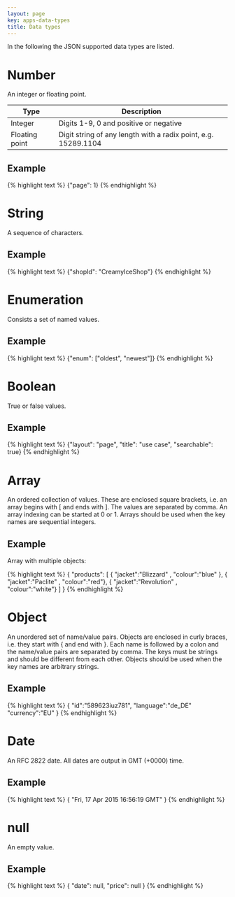 ```yaml
---
layout: page
key: apps-data-types
title: Data types
---
```


In the following the JSON supported data types are listed.

# Number

An integer or floating point.

| Type      | Description    |
|---------------|---------------|
| Integer   | Digits 1-9, 0 and positive or negative |
| Floating point | Digit string of any length with a radix point, e.g. 15289.1104|

## Example

{% highlight text %}
{"page": 1}
{% endhighlight %}

# String

A sequence of characters.

## Example

{% highlight text %}
{"shopId": "CreamyIceShop"}
{% endhighlight %}

# Enumeration

Consists a set of named values.

## Example

{% highlight text %}
{"enum": ["oldest", "newest"]}
{% endhighlight %}

# Boolean

True or false values.

## Example

{% highlight text %}
{"layout": "page", "title": "use case", "searchable": true}
{% endhighlight %}

# Array

An ordered collection of values. These are enclosed square brackets, i.e. an array begins with [ and ends with ]. The values are separated by comma. An array indexing can be started at 0 or 1. Arrays should be used when the key names are sequential integers.

## Example

Array with multiple objects:

{% highlight text %}
{
  "products": [
  { "jacket":"Blizzard" , "colour":"blue" },
  { "jacket":"Paclite" , "colour":"red"},
  { "jacket":"Revolution" , "colour":"white"}
  ]
}
{% endhighlight %}

# Object

An unordered set of name/value pairs. Objects are enclosed in curly braces, i.e. they start with { and end with }. Each name is followed by a colon and the name/value pairs are separated by comma. The keys must be strings and should be different from each other. Objects should be used when the key names are arbitrary strings.

## Example

{% highlight text %}
{
  "id":"589623iuz781",
  "language":"de_DE"
  "currency":"EU"
}
{% endhighlight %}

# Date

An RFC 2822 date. All dates are output in GMT (+0000) time.

## Example

{% highlight text %}
{
  "Fri, 17 Apr 2015 16:56:19 GMT"
}
{% endhighlight %}

# null

An empty value.

## Example

{% highlight text %}
{
    "date": null,
    "price": null
}
{% endhighlight %}
